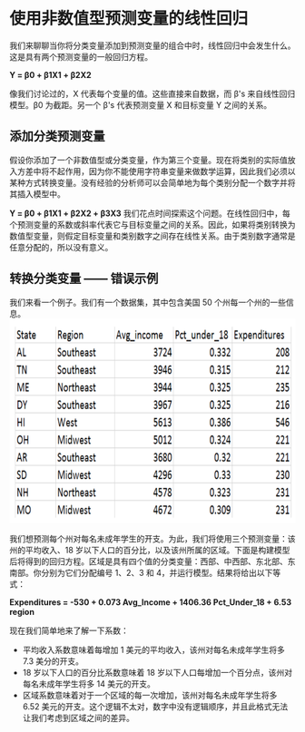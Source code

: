 # 使用非数值型预测变量的线性回归
我们来聊聊当你将分类变量添加到预测变量的组合中时，线性回归中会发生什么。这是具有两个预测变量的一般回归方程。

**Y = β0 + β1X1 + β2X2**

像我们讨论过的，X 代表每个变量的值。这些直接来自数据，而 β's 来自线性回归模型。β0 为截距。另一个 β's 代表预测变量 X 和目标变量 Y 之间的关系。

## 添加分类预测变量
假设你添加了一个非数值型或分类变量，作为第三个变量。现在将类别的实际值放入方差中将不起作用，因为你不能使用字符串变量来做数学运算，因此我们必须以某种方式转换变量。没有经验的分析师可以会简单地为每个类别分配一个数字并将其插入模型中。

**Y = β0 + β1X1 + β2X2 + β3X3**
我们花点时间探索这个问题。在线性回归中，每个预测变量的系数或斜率代表它与目标变量之间的关系。因此，如果将类别转换为数值型变量，则假定目标变量和类别数字之间存在线性关系。由于类别数字通常是任意分配的，所以没有意义。

## 转换分类变量 —— 错误示例
我们来看一个例子。我们有一个数据集，其中包含美国 50 个州每一个州的一些信息。
<img src="https://github.com/JayFrank/ContinuousLearning/blob/master/Udacity-Business%20Data%20Analysis%20Nanodegree/7.%20%E5%BF%85%E4%BF%AE%E8%AF%BE%E7%A8%8B%20-%20%E7%94%A8%E6%95%B0%E6%8D%AE%E5%88%86%E6%9E%90%E8%A7%A3%E5%86%B3%E5%95%86%E4%B8%9A%E9%97%AE%E9%A2%98/Lesson3-%E7%BA%BF%E6%80%A7%E5%9B%9E%E5%BD%92/Link/4-1.png"  height="360">

我们想预测每个州对每名未成年学生的开支。为此，我们将使用三个预测变量：该州的平均收入、18 岁以下人口的百分比，以及该州所属的区域。下面是构建模型后将得到的回归方程。区域是具有四个值的分类变量：西部、中西部、东北部、东南部。你分别为它们分配编号 1、2、3 和 4，并运行模型。结果将给出以下等式：

**Expenditures = -530 + 0.073 Avg_Income + 1406.36 Pct_Under_18 + 6.53 region**

现在我们简单地来了解一下系数：
* 平均收入系数意味着每增加 1 美元的平均收入，该州对每名未成年学生将多 7.3 美分的开支。
* 18 岁以下人口的百分比系数意味着 18 岁以下人口每增加一个百分点，该州对每名未成年学生将多 14 美元的开支。
* 区域系数意味着对于一个区域的每一次增加，该州对每名未成年学生将多 6.52 美元的开支。这个逻辑不太对，数字中没有逻辑顺序，并且此格式无法让我们考虑到区域之间的差异。

